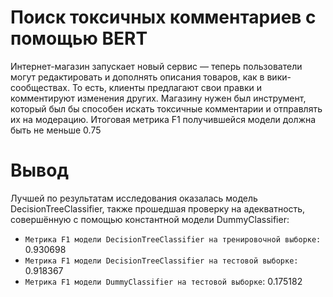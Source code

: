 # Поиск токсичных комментариев с помощью BERT
Интернет-магазин запускает новый сервис — теперь пользователи могут редактировать и дополнять описания товаров, как в вики-сообществах. То есть, клиенты предлагают свои правки и комментируют изменения других. Магазину нужен был инструмент, который был бы способен искать токсичные комментарии и отправлять их на модерацию. Итоговая метрика F1 получившейся модели должна быть не меньше 0.75

# Вывод 
Лучшей по результатам исследования оказалась модель DecisionTreeClassifier, также прошедшая проверку на адекватность, совершённую с помощью константной модели DummyClassifier:

- `Метрика F1 модели DecisionTreeClassifier на тренировочной выборке:` 0.930698
- `Метрика F1 модели DecisionTreeClassifier на тестовой выборке:` 0.918367
- `Метрика F1 модели DummyClassifier на тестовой выборке`: 0.175182
